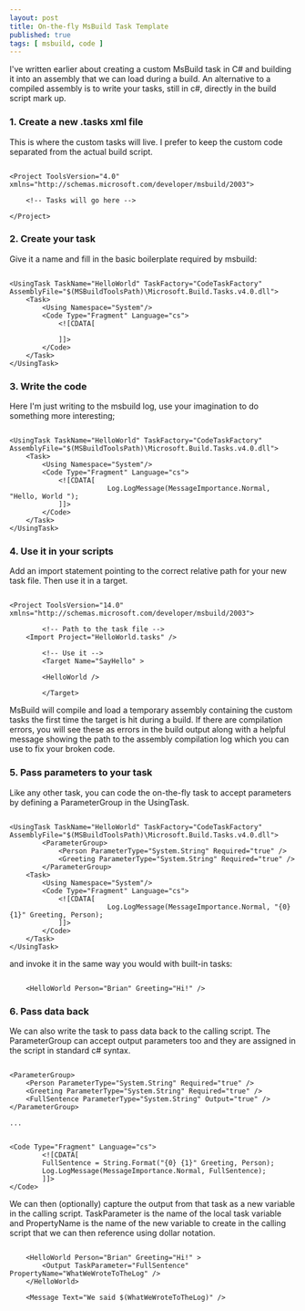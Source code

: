 ```yaml
---
layout: post
title: On-the-fly MsBuild Task Template
published: true
tags: [ msbuild, code ]
---
```


I've written earlier about creating a custom MsBuild task in C# and building it into
an assembly that we can load during a build. An alternative to a compiled assembly is to write your tasks, still in c#, directly in the build script mark up.

### 1. Create a new .tasks xml file

This is where the custom tasks will live. I prefer to keep the custom code separated
from the actual build script.

~~~

<Project ToolsVersion="4.0" xmlns="http://schemas.microsoft.com/developer/msbuild/2003">  

	<!-- Tasks will go here -->

</Project>

~~~

### 2. Create your task

Give it a name and fill in the basic boilerplate required by msbuild:

~~~

<UsingTask TaskName="HelloWorld" TaskFactory="CodeTaskFactory" AssemblyFile="$(MSBuildToolsPath)\Microsoft.Build.Tasks.v4.0.dll">
    <Task>
        <Using Namespace="System"/>
        <Code Type="Fragment" Language="cs">
            <![CDATA[

            ]]>
        </Code>
    </Task>
</UsingTask>

~~~

### 3. Write the code

Here I'm just writing to the msbuild log, use your imagination to do something more
interesting;


~~~

<UsingTask TaskName="HelloWorld" TaskFactory="CodeTaskFactory" AssemblyFile="$(MSBuildToolsPath)\Microsoft.Build.Tasks.v4.0.dll">
    <Task>
        <Using Namespace="System"/>
        <Code Type="Fragment" Language="cs">
            <![CDATA[
						Log.LogMessage(MessageImportance.Normal, "Hello, World ");
            ]]>
        </Code>
    </Task>
</UsingTask>

~~~

### 4. Use it in your scripts

Add an import statement pointing to the correct relative path for your new
task file. Then use it in a target.

~~~

<Project ToolsVersion="14.0" xmlns="http://schemas.microsoft.com/developer/msbuild/2003">  

		<!-- Path to the task file -->
    <Import Project="HelloWorld.tasks" />

		<!-- Use it -->
		<Target Name="SayHello" >

        <HelloWorld />  

		</Target>

~~~

MsBuild will compile and load a temporary assembly containing the custom tasks the
first time the target is hit during a build. If there are compilation errors, you will
see these as errors in the build output along with a helpful message showing the path to the
assembly compilation log which you can use to fix your broken code.

### 5. Pass parameters to your task

Like any other task, you can code the on-the-fly task to accept parameters by defining a
ParameterGroup in the UsingTask.

~~~

<UsingTask TaskName="HelloWorld" TaskFactory="CodeTaskFactory" AssemblyFile="$(MSBuildToolsPath)\Microsoft.Build.Tasks.v4.0.dll">
		<ParameterGroup>
			<Person ParameterType="System.String" Required="true" />
			<Greeting ParameterType="System.String" Required="true" />
		</ParameterGroup>
    <Task>
        <Using Namespace="System"/>
        <Code Type="Fragment" Language="cs">
            <![CDATA[
						Log.LogMessage(MessageImportance.Normal, "{0} {1}" Greeting, Person);
            ]]>
        </Code>
    </Task>
</UsingTask>

~~~

and invoke it in the same way you would with built-in tasks:

~~~

	<HelloWorld Person="Brian" Greeting="Hi!" />  

~~~

### 6. Pass data back

We can also write the task to pass data back to the calling script. The ParameterGroup
can accept output parameters too and they are assigned in the script in standard
c# syntax.

~~~

<ParameterGroup>
	<Person ParameterType="System.String" Required="true" />
	<Greeting ParameterType="System.String" Required="true" />
	<FullSentence ParameterType="System.String" Output="true" />
</ParameterGroup>

...


<Code Type="Fragment" Language="cs">
		<![CDATA[
		FullSentence = String.Format("{0} {1}" Greeting, Person);
		Log.LogMessage(MessageImportance.Normal, FullSentence);
		]]>
</Code>

~~~

We can then (optionally) capture the output from that task as a new variable in the
calling script. TaskParameter is the name of the local task variable and PropertyName is
the name of the new variable to create in the calling script that we can then reference
using dollar notation.

~~~

	<HelloWorld Person="Brian" Greeting="Hi!" >  
		<Output TaskParameter="FullSentence" PropertyName="WhatWeWroteToTheLog" />
	</HelloWorld>

	<Message Text="We said $(WhatWeWroteToTheLog)" />

~~~
